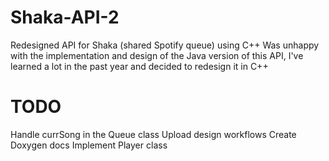 # Shaka-API-2
 Redesigned API for Shaka (shared Spotify queue) using C++
 Was unhappy with the implementation and design of the Java version of this API, I've learned a lot in the past year and decided to redesign it in C++

# TODO
  Handle currSong in the Queue class
  Upload design workflows
  Create Doxygen docs
  Implement Player class
 
